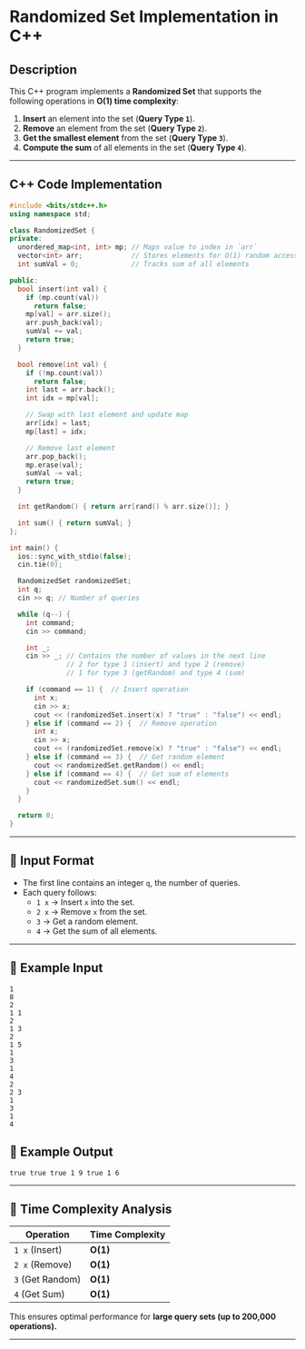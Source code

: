 # Randomized Set Implementation in C++

## Description
This C++ program implements a **Randomized Set** that supports the following operations in **O(1) time complexity**:
1. **Insert** an element into the set (**Query Type `1`**).
2. **Remove** an element from the set (**Query Type `2`**).
3. **Get the smallest element** from the set (**Query Type `3`**).
4. **Compute the sum** of all elements in the set (**Query Type `4`**).

---

## C++ Code Implementation

```cpp
#include <bits/stdc++.h>
using namespace std;

class RandomizedSet {
private:
  unordered_map<int, int> mp; // Maps value to index in `arr`
  vector<int> arr;            // Stores elements for O(1) random access
  int sumVal = 0;             // Tracks sum of all elements

public:
  bool insert(int val) {
    if (mp.count(val))
      return false;
    mp[val] = arr.size();
    arr.push_back(val);
    sumVal += val;
    return true;
  }

  bool remove(int val) {
    if (!mp.count(val))
      return false;
    int last = arr.back();
    int idx = mp[val];

    // Swap with last element and update map
    arr[idx] = last;
    mp[last] = idx;

    // Remove last element
    arr.pop_back();
    mp.erase(val);
    sumVal -= val;
    return true;
  }

  int getRandom() { return arr[rand() % arr.size()]; }

  int sum() { return sumVal; }
};

int main() {
  ios::sync_with_stdio(false);
  cin.tie(0);

  RandomizedSet randomizedSet;
  int q;
  cin >> q; // Number of queries

  while (q--) {
    int command;
    cin >> command;

    int _;
    cin >> _; // Contains the number of values in the next line
              // 2 for type 1 (insert) and type 2 (remove)
              // 1 for type 3 (getRandom) and type 4 (sum)

    if (command == 1) {  // Insert operation
      int x;
      cin >> x;
      cout << (randomizedSet.insert(x) ? "true" : "false") << endl;
    } else if (command == 2) {  // Remove operation
      int x;
      cin >> x;
      cout << (randomizedSet.remove(x) ? "true" : "false") << endl;
    } else if (command == 3) {  // Get random element
      cout << randomizedSet.getRandom() << endl;
    } else if (command == 4) {  // Get sum of elements
      cout << randomizedSet.sum() << endl;
    }
  }

  return 0;
}
```

---

## 📌 **Input Format**
- The first line contains an integer `q`, the number of queries.
- Each query follows:
  - `1 x` → Insert `x` into the set.
  - `2 x` → Remove `x` from the set.
  - `3` → Get a random element.
  - `4` → Get the sum of all elements.

---

## 📌 **Example Input**
```
1
8
2
1 1
2
1 3
2
1 5
1
3
1
4
2
2 3
1
3
1
4
```

## 📌 **Example Output**

```
true true true 1 9 true 1 6
```

---

## 📌 **Time Complexity Analysis**
| Operation     | Time Complexity |
|--------------|----------------|
| `1 x` (Insert)  | **O(1)**       |
| `2 x` (Remove)  | **O(1)**       |
| `3` (Get Random) | **O(1)**       |
| `4` (Get Sum)  | **O(1)**       |

This ensures optimal performance for **large query sets (up to 200,000 operations).**

---
